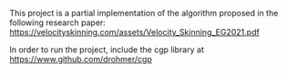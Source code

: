 This project is a partial implementation of the algorithm proposed in the following research paper: https://velocityskinning.com/assets/Velocity_Skinning_EG2021.pdf

In order to run the project, include the cgp library at https://www.github.com/drohmer/cgp